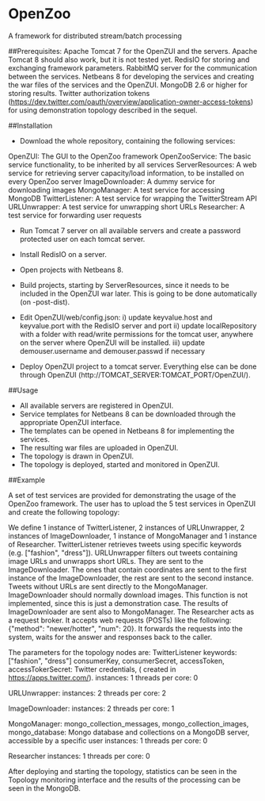 # OpenZoo
A framework for distributed stream/batch processing

##Prerequisites:
Apache Tomcat 7 for the OpenZUI and the servers. Apache Tomcat 8 should also work, but it is not tested yet.
RedisIO for storing and exchanging framework parameters.
RabbitMQ server for the communication between the services.
Netbeans 8 for developing the services and creating the war files of the services and the OpenZUI.
MongoDB 2.6 or higher for storing results.
Twitter authorization tokens (https://dev.twitter.com/oauth/overview/application-owner-access-tokens) for using demonstration topology described in the sequel.

##Installation
- Download the whole repository, containing the following services:

OpenZUI: The GUI to the OpenZoo framework
OpenZooService: The basic service functionality, to be inherited by all services
ServerResources: A web service for retrieving server capacity/load information, to be installed on every OpenZoo server
ImageDownloader: A dummy service for downloading images
MongoManager: A test service for accessing MongoDB
TwitterListener: A test service for wrapping the TwitterStream API
URLUnwrapper: A test service for unwrapping short URLs
Researcher: A test service for forwarding user requests

- Run Tomcat 7 server on all available servers and create a password protected user on each tomcat server.

- Install RedisIO on a server.

- Open projects with Netbeans 8.

- Build projects, starting by ServerResources, since it needs to be included in the OpenZUI war later. This is going to be done automatically (on -post-dist).

- Edit OpenZUI/web/config.json:
	i) update keyvalue.host and keyvalue.port with the RedisIO server and port
	ii) update localRepository with a folder with read/write permissions for the tomcat user, anywhere on the server where OpenZUI will be installed.
	iii) update demouser.username and demouser.passwd if necessary

- Deploy OpenZUI project to a tomcat server. Everything else can be done through OpenZUI (http://TOMCAT_SERVER:TOMCAT_PORT/OpenZUI/).


##Usage

- All available servers are registered in OpenZUI.
- Service templates for Netbeans 8 can be downloaded through the appropriate OpenZUI interface.
- The templates can be opened in Netbeans 8 for implementing the services.
- The resulting war files are uploaded in OpenZUI.
- The topology is drawn in OpenZUI.
- The topology is deployed, started and monitored in OpenZUI.

##Example

A set of test services are provided for demonstrating the usage of the OpenZoo framework.
The user has to upload the 5 test services in OpenZUI and create the following topology:

We define 1 instance of TwitterListener, 2 instances of URLUnwrapper, 2 instances of ImageDownloader, 1 instance of MongoManager and 1 instance of Researcher.
TwitterListener retrieves tweets using specific keywords (e.g. ["fashion", "dress"]).
URLUnwrapper filters out tweets containing image URLs and unwrapps short URLs. They are sent to the ImageDownloader. The ones that contain coordinates are sent to the first instance of the ImageDownloader, the rest are sent to the second instance.
Tweets without URLs are sent directly to the MongoManager.
ImageDownloader should normally download images. This function is not implemented, since this is just a demonstration case.
The results of ImageDownloader are sent also to MongoManager.
The Researcher acts as a request broker. It accepts web requests (POSTs) like the following: {"method": "newer/hotter", "num": 20}. It forwards the requests into the system, waits for the answer and responses back to the caller.

The parameters for the topology nodes are:
TwitterListener
keywords: ["fashion", "dress"]
consumerKey, consumerSecret, accessToken, accessTokerSecret: Twitter credentials, ( created in https://apps.twitter.com/).
instances: 1
threads per core: 0

URLUnwrapper:
instances: 2
threads per core: 2

ImageDownloader:
instances: 2
threads per core: 1

MongoManager:
mongo_collection_messages, mongo_collection_images, mongo_database: Mongo database and collections on a MongoDB server, accessible by a specific user
instances: 1
threads per core: 0

Researcher
instances: 1
threads per core: 0

After deploying and starting the topology, statistics can be seen in the Topology monitoring interface and the results of the processing can be seen in the MongoDB.
